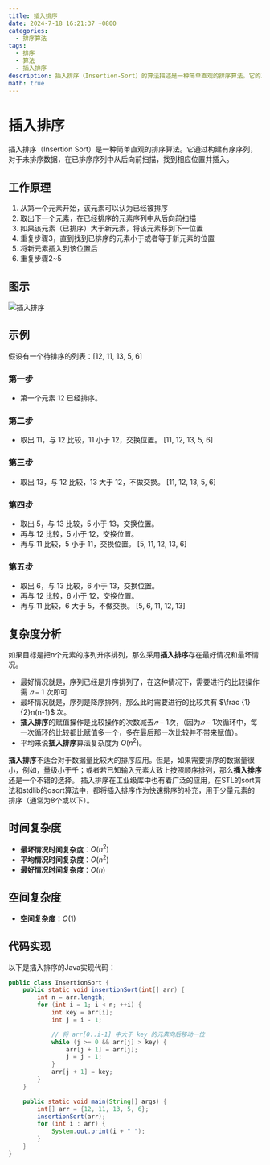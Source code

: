 ```yaml
---
title: 插入排序
date: 2024-7-18 16:21:37 +0800
categories:
  - 排序算法
tags:
  - 排序
  - 算法
  - 插入排序
description: 插入排序（Insertion-Sort）的算法描述是一种简单直观的排序算法。它的工作原理是通过构建有序序列，对于未排序数据，在已排序序列中从后向前扫描，找到相应位置并插入。
math: true
---
```


# 插入排序

插入排序（Insertion Sort）是一种简单直观的排序算法。它通过构建有序序列，对于未排序数据，在已排序序列中从后向前扫描，找到相应位置并插入。

## 工作原理

1. 从第一个元素开始，该元素可以认为已经被排序
2. 取出下一个元素，在已经排序的元素序列中从后向前扫描
3. 如果该元素（已排序）大于新元素，将该元素移到下一位置
4. 重复步骤3，直到找到已排序的元素小于或者等于新元素的位置
5. 将新元素插入到该位置后
6. 重复步骤2~5

## 图示

![插入排序](https://rd-wang.github.io/assets/img/sort/插入排序.webp)

## 示例

假设有一个待排序的列表：[12, 11, 13, 5, 6]

### 第一步

- 第一个元素 12 已经排序。

### 第二步

- 取出 11，与 12 比较，11 小于 12，交换位置。
[11, 12, 13, 5, 6]

### 第三步

- 取出 13，与 12 比较，13 大于 12，不做交换。
[11, 12, 13, 5, 6]

### 第四步

- 取出 5，与 13 比较，5 小于 13，交换位置。
- 再与 12 比较，5 小于 12，交换位置。
- 再与 11 比较，5 小于 11，交换位置。
[5, 11, 12, 13, 6]

### 第五步

- 取出 6，与 13 比较，6 小于 13，交换位置。
- 再与 12 比较，6 小于 12，交换位置。
- 再与 11 比较，6 大于 5，不做交换。
[5, 6, 11, 12, 13]

## 复杂度分析


如果目标是把n个元素的序列升序排列，那么采用**插入排序**存在最好情况和最坏情况。
- 最好情况就是，序列已经是升序排列了，在这种情况下，需要进行的比较操作需    $𝑛−1$ 次即可
- 最坏情况就是，序列是降序排列，那么此时需要进行的比较共有 $\frac {1}{2}n(n-1)$ 次。
- **插入排序**的赋值操作是比较操作的次数减去$𝑛−1$次，（因为$𝑛−1$次循环中，每一次循环的比较都比赋值多一个，多在最后那一次比较并不带来赋值）。
- 平均来说**插入排序**算法复杂度为 $O(n^{2})$。
  
**插入排序**不适合对于数据量比较大的排序应用。但是，如果需要排序的数据量很小，例如，量级小于千；或者若已知输入元素大致上按照顺序排列，那么**插入排序**还是一个不错的选择。
插入排序在工业级库中也有着广泛的应用，在STL的sort算法和stdlib的qsort算法中，都将插入排序作为快速排序的补充，用于少量元素的排序（通常为8个或以下）。

## 时间复杂度

- **最坏情况时间复杂度**：$O(n^2)$
- **平均情况时间复杂度**：$O(n^2)$
- **最好情况时间复杂度**：$O(n)$

## 空间复杂度

- **空间复杂度**：$O(1)$

## 代码实现

以下是插入排序的Java实现代码：

```java
public class InsertionSort {
    public static void insertionSort(int[] arr) {
        int n = arr.length;
        for (int i = 1; i < n; ++i) {
            int key = arr[i];
            int j = i - 1;

            // 将 arr[0..i-1] 中大于 key 的元素向后移动一位
            while (j >= 0 && arr[j] > key) {
                arr[j + 1] = arr[j];
                j = j - 1;
            }
            arr[j + 1] = key;
        }
    }

    public static void main(String[] args) {
        int[] arr = {12, 11, 13, 5, 6};
        insertionSort(arr);
        for (int i : arr) {
            System.out.print(i + " ");
        }
    }
}
```

